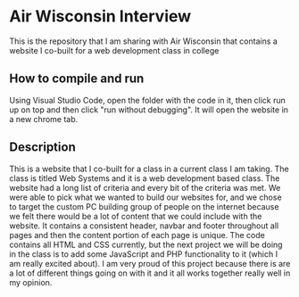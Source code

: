 # Air Wisconsin Interview

This is the repository that I am sharing with Air Wisconsin that contains a website I co-built for a web development class in college

## How to compile and run

Using Visual Studio Code, open the folder with the code in it, then click run up on top and then click "run without debugging". It will open the website in a new chrome tab.

## Description

This is a website that I co-built for a class in a current class I am taking. The class is titled Web Systems and it is a web development based class. The website had a long list of criteria and every bit of the criteria was met. We were able to pick what we wanted to build our websites for, and we chose to target the custom PC building group of people on the internet because we felt there would be a lot of content that we could include with the website. It contains a consistent header, navbar and footer throughout all pages and then the content portion of each page is unique. The code contains all HTML and CSS currently, but the next project we will be doing in the class is to add some JavaScript and PHP functionality to it (which I am really excited about). I am very proud of this project because there is are a lot of different things going on with it and it all works together really well in my opinion. 
